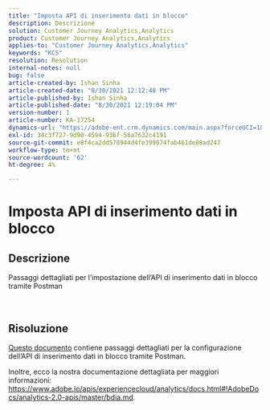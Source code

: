 ```yaml
---
title: "Imposta API di inserimento dati in blocco"
description: Descrizione
solution: Customer Journey Analytics,Analytics
product: Customer Journey Analytics,Analytics
applies-to: "Customer Journey Analytics,Analytics"
keywords: "KCS"
resolution: Resolution
internal-notes: null
bug: false
article-created-by: Ishan Sinha
article-created-date: "8/30/2021 12:12:48 PM"
article-published-by: Ishan Sinha
article-published-date: "8/30/2021 12:19:04 PM"
version-number: 1
article-number: KA-17254
dynamics-url: "https://adobe-ent.crm.dynamics.com/main.aspx?forceUCI=1&pagetype=entityrecord&etn=knowledgearticle&id=53386695-8b09-ec11-b6e6-00224808d564"
exl-id: 34c3f727-9d90-4594-936f-56a7632c4191
source-git-commit: e8f4ca2dd578944d4fe399074fab461de88ad247
workflow-type: tm+mt
source-wordcount: '62'
ht-degree: 4%

---
```


# Imposta API di inserimento dati in blocco

## Descrizione

Passaggi dettagliati per l’impostazione dell’API di inserimento dati in blocco tramite Postman<br><br><br>

## Risoluzione


[Questo documento](https://spark.adobe.com/page/0jhQHMs74AtYz/) contiene passaggi dettagliati per la configurazione dell’API di inserimento dati in blocco tramite Postman.

Inoltre, ecco la nostra documentazione dettagliata per maggiori informazioni: https://www.adobe.io/apis/experiencecloud/analytics/docs.html#!AdobeDocs/analytics-2.0-apis/master/bdia.md.
